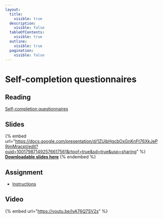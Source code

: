 ```yaml
---
layout:
  title:
    visible: true
  description:
    visible: false
  tableOfContents:
    visible: true
  outline:
    visible: true
  pagination:
    visible: false
---
```


# Self-completion questionnaires

## Reading

[Self-completion questionnaires](https://drive.google.com/file/d/1O1q1s-oPDDUWuZcu6F\_dbL\_kcCG22gkq/view?usp=sharing)

## Slides

{% embed url="https://docs.google.com/presentation/d/1ZUibHgcbOxGnKnFt76XkJeP9jmMracpt/edit?ouid=100179871492576617561&rtpof=true&sd=true&usp=sharing" %}
[**Downloadable slides here**](https://docs.google.com/presentation/d/1ZUibHgcbOxGnKnFt76XkJeP9jmMracpt/edit?usp=sharing\&ouid=100179871492576617561\&rtpof=true\&sd=true)
{% endembed %}

## Assignment

* [Instructions](https://docs.google.com/document/d/1ZcPxNfYU9xirNoAyqRw5-vbK-IdAc4\_h/edit?usp=sharing\&ouid=100179871492576617561\&rtpof=true\&sd=true)

## Video

{% embed url="https://youtu.be/lvA76Q7SV2s" %}

